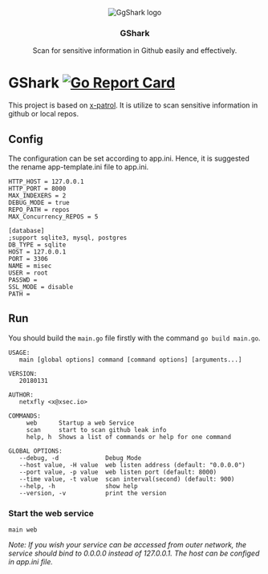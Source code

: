 <p align="center">
   <img alt="GgShark logo" src="https://s1.ax1x.com/2018/10/17/idhZvj.png" />
   <h3 align="center">GShark</h3>
   <p align="center">Scan for sensitive information in Github easily and effectively.</p>
</p>

# GShark [![Go Report Card](https://goreportcard.com/badge/github.com/neal1991/gshark)](https://goreportcard.com/report/github.com/neal1991/gshark)

This project is based on [x-patrol](https://github.com/MiSecurity/x-patrol). It is utilize to scan sensitive information in github or local repos.

## Config

The configuration can be set according to app.ini. Hence, it is suggested the rename app-template.ini file to app.ini.

```
HTTP_HOST = 127.0.0.1
HTTP_PORT = 8000
MAX_INDEXERS = 2
DEBUG_MODE = true
REPO_PATH = repos
MAX_Concurrency_REPOS = 5

[database]
;support sqlite3, mysql, postgres
DB_TYPE = sqlite
HOST = 127.0.0.1
PORT = 3306
NAME = misec
USER = root
PASSWD = 
SSL_MODE = disable
PATH = 
```

## Run

You should build the `main.go` file firstly with the command `go build main.go`.
```
USAGE:
   main [global options] command [command options] [arguments...]

VERSION:
   20180131

AUTHOR:
   netxfly <x@xsec.io>

COMMANDS:
     web      Startup a web Service
     scan     start to scan github leak info
     help, h  Shows a list of commands or help for one command

GLOBAL OPTIONS:
   --debug, -d             Debug Mode
   --host value, -H value  web listen address (default: "0.0.0.0")
   --port value, -p value  web listen port (default: 8000)
   --time value, -t value  scan interval(second) (default: 900)
   --help, -h              show help
   --version, -v           print the version
```

### Start the web service

`main web`

*Note: If you wish your service can be accessed from outer network, the service should bind to 0.0.0.0 instead of 127.0.0.1. The host can be configed in app.ini file.*
